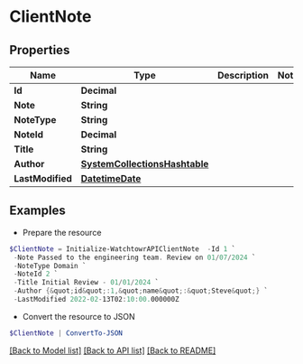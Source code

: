 # ClientNote
## Properties

Name | Type | Description | Notes
------------ | ------------- | ------------- | -------------
**Id** | **Decimal** |  | 
**Note** | **String** |  | 
**NoteType** | **String** |  | 
**NoteId** | **Decimal** |  | 
**Title** | **String** |  | 
**Author** | [**SystemCollectionsHashtable**](.md) |  | 
**LastModified** | [**DatetimeDate**](DatetimeDate.md) |  | 

## Examples

- Prepare the resource
```powershell
$ClientNote = Initialize-WatchtowrAPIClientNote  -Id 1 `
 -Note Passed to the engineering team. Review on 01/07/2024 `
 -NoteType Domain `
 -NoteId 2 `
 -Title Initial Review - 01/01/2024 `
 -Author {&quot;id&quot;:1,&quot;name&quot;:&quot;Steve&quot;} `
 -LastModified 2022-02-13T02:10:00.000000Z
```

- Convert the resource to JSON
```powershell
$ClientNote | ConvertTo-JSON
```

[[Back to Model list]](../README.md#documentation-for-models) [[Back to API list]](../README.md#documentation-for-api-endpoints) [[Back to README]](../README.md)

